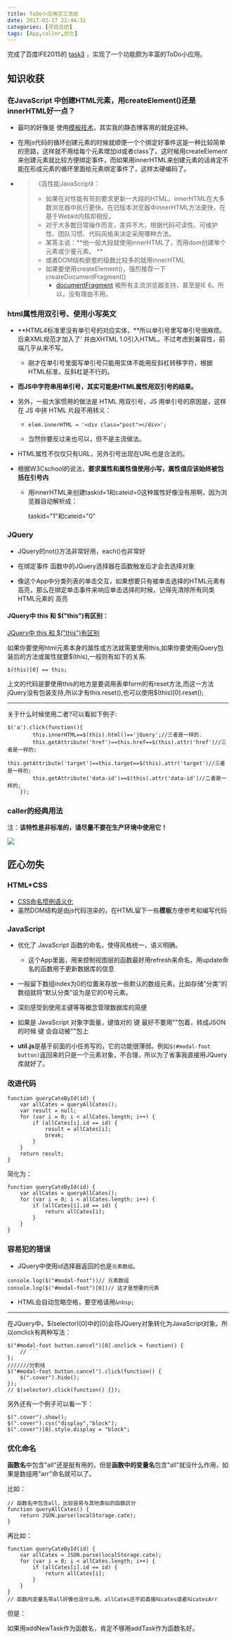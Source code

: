 ```yaml
---
title: ToDo小应用完工总结
date: 2017-02-17 22:44:31
categories: [项目总结]
tags: [App,caller,优化]
---
```


完成了百度IFE2015的 [task3](https://github.com/baidu-ife/ife/tree/master/2015_spring/task/task0003) ，实现了一个功能颇为丰富的ToDo小应用。

<!--more-->

## 知识收获

### 在JavaScript 中创建HTML元素，用createElement()还是innerHTML好一点？

- 最叼的好像是 使用[模板技术](https://github.com/xwcoder/template)，其实我的静态博客用的就是这种。

- 在用js代码的循环创建元素的时候就顺便一个个绑定好事件这是一种比较简单的思路，这样就不用给每个元素增加id或者class了。这时候用createElement来创建元素就比较方便绑定事件，而如果用innerHTML来创建元素的话肯定不能在形成元素的循环里面给元素绑定事件了，这样太硬编码了。

- > 《高性能JavaScript》：
  > - 如果在对性能有苛刻要求更新一大段的HTML，innerHTML在大多数浏览器中执行更快。在旧版本浏览器中innerHTML方法更快，在基于Webkit内核却相反。
  > - 对于大多数日常操作而言，差异不大，根据代码可读性、可维护性、团队习惯、代码风格来决定采用哪种方法。
  > - 某答主说：**他一般大段就使用innerHTML了，而用dom创建单个元素或少量元素。 **
  > - 或者DOM结构嵌套的级数比较多的就用innerHTML
  > - 如果要使用createElement()，强烈推荐一下createDocumentFragment()
  >   - [documentFragment](https://developer.mozilla.org/zh-CN/docs/Web/API/DocumentFragment) 被所有主流浏览器支持，甚至是IE 6。所以，没有理由不用。

### html属性用双引号、使用小写英文

- **HTML4标准里没有单引号的对应实体，**所以单引号里写单引号很麻烦。后来XML规范才加入了' 并由XHTML 1.0引入HTML。不过考虑到兼容性，前端几乎从来不写。

  - 刚才在单引号里面写单引号只能用实体不能用反斜杠转移字符，根据HTML标准，反斜杠是不行的。

- **而JS中字符串用单引号，其实可能是HTML属性用双引号的结果。**

- 另外，一般大家惯用的做法是 HTML 用双引号，JS 用单引号的原因是，这样在 JS 中拼 HTML 片段不用转义：

  - `elem.innerHTML = '<div class="post"></div>';`

  - 当然你要反过来也可以，但不是主流做法。

- HTML属性不仅仅只有URL，另外引号出现在URL也是合法的。

- 根据W3Cschool的说法，**要求属性和属性值使用小写，属性值应该始终被包括在引号内**

  - 用innerHTML来创建taskid=1和cateid=0这种属性好像没有用啊，因为浏览器自动解析成：

    taskid="1"和cateid="0"

### JQuery

- JQuery的not()方法非常好用，each()也非常好


- 在绑定事件 函数中的JQuery选择器在函数触发后才会去选择对象
- 像这个App中分类列表的单击交互，如果想要只有被单击选择的HTML元素有 高亮，那么在绑定单击事件来响应单击选择的时候，记得先清除所有同类HTML元素的 高亮

#### JQuery中 this 和 $("this")有区别：

[JQuery中 this 和 $("this")有区别](http://www.jb51.net/article/57376.htm)

如果你要使用html元素本身的属性或方法就需要使用this,如果你要使用jQuery包装后的方法或属性就要$(this),一般则有如下的关系.

```
$(this)[0] == this;
```

上文的代码是要使用this的地方是要调用表单form的有reset方法,而这一方法jQuery没有包装支持,所以才有this.reset(),也可以使用$(this)[0].reset();

------

关于什么时候使用二者?可以看如下例子:

```
$('a').click(function(){
        this.innerHTML==$(this).html()=='jQuery';//三者是一样的.
        this.getAttribute('href')==this.href==$(this).attr('href')//三者是一样的;
        this.getAttribute('target')==this.target==$(this).attr('target')//三者是一样的;
        this.getAttribute('data-id')==$(this).attr('data-id')//二者是一样的;
    });
```

### caller的经典用法

注：**该特性是非标准的，请尽量不要在生产环境中使用它！**

![](http://olqa2s510.bkt.clouddn.com/caller%E7%9A%84%E7%BB%8F%E5%85%B8%E7%94%A8%E6%B3%95.png)

## 匠心勿失

### HTML+CSS

- [CSS命名惯例语义化](http://blog.bingo929.com/CSS-coding-semantic-naming.html)
- 虽然DOM结构是由js代码渲染的，在HTML留下一些**模板**方便参考和编写代码

### JavaScript

- 优化了 JavaScript 函数的命名，使得风格统一，语义明确。
  - 这个App里面，用来控制视图层的函数最好用refresh来命名，用update命名的函数用于更新数据库的信息


- 一般留下数组index为0的位置来存放一些默认的数组元素。比如存储“分类”的数组就将“默认分类”设为是它的0号元素。
- 深刻感受到使用主键等等概念管理数据库的简便
- 如果是 JavaScript 对象字面量，键值对的 键 最好不要用""包着，转成JSON的时候 键 会自动被""包上
- **util.js**是基于前面的小任务写的，它的功能很薄弱。例如`$(#modal-foot button)`返回来的只是一个元素对象，不合理，所以为了省事我直接用JQuery库就好了。

### 改进代码

```
function queryCateById(id) {
    var allCates = queryAllCates();
    var result = null;
    for (var i = 0; i < allCates.length; i++) {
        if (allCates[i].id == id) {
            result = allCates[i];
            break;
        }
    }
    return result;
}
```

简化为：

```
function queryCateById(id) {
    var allCates = queryAllCates();
    for (var i = 0; i < allCates.length; i++) {
        if (allCates[i].id == id) {
            return allCates[i];
        }
    }
}
```

### 容易犯的错误

- JQuery中使用id选择器返回的也是``元素数组``。

```
console.log($("#modal-foot"))// 元素数组
console.log($("#modal-foot")[0])// 这才是想要的元素
```

- HTML会自动忽略空格，要空格请用``&nbsp;``

------

在JQuery中，$(selector)[0]中的[0]会将JQuery对象转化为JavaScript对象。所以onclick有两种写法：

```
$("#modal-foot button.cancel")[0].onclick = function() {
	// ```
}; 
///////分割线
$("#modal-foot button.cancel").click(function() {
	$(".cover").hide();
}); 
// $(selector).click(function() {});
```

另外还有一个例子可以看一下：

```
$(".cover").show();
$(".cover").css("display","block");
$(".cover")[0].style.display = "block";
```

### 优化命名

**函数名**中包含"all"还是挺有用的，但是**函数中的变量名**包含"all"就没什么作用，如果是数组用"arr"命名就可以了。

比如：

```
// 函数名中包含all，比较容易与其他类似的函数区分
function queryAllCates() {
    return JSON.parse(localStorage.cate);
}
```

再比如：

```
function queryCateById(id) {
    var allCates = JSON.parse(localStorage.cate);
    for (var i = 0; i < allCates.length; i++) {
        if (allCates[i].id == id) {
            return allCates[i];
        }
    }
}
// 函数内变量名带all好像也没什么用。allCates还不如直接叫cates或者叫catesArr
```

但是：

如果用addNewTask作为函数名，肯定不够用addTask作为函数名好。